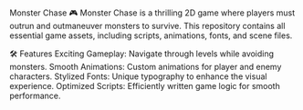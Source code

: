 Monster Chase 🎮
Monster Chase is a thrilling 2D game where players must outrun and outmaneuver monsters to survive. This repository contains all essential game assets, including scripts, animations, fonts, and scene files.

🛠 Features
Exciting Gameplay: Navigate through levels while avoiding monsters.
Smooth Animations: Custom animations for player and enemy characters.
Stylized Fonts: Unique typography to enhance the visual experience.
Optimized Scripts: Efficiently written game logic for smooth performance.
